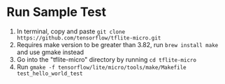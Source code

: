 # Run Sample Test
1. In terminal, copy and paste `git clone https://github.com/tensorflow/tflite-micro.git`
2. Requires make version to be greater than 3.82, run `brew install make` and use gmake instead
3. Go into the "tflite-micro" directory by running `cd tflite-micro`
4. Run `gmake -f tensorflow/lite/micro/tools/make/Makefile test_hello_world_test`
